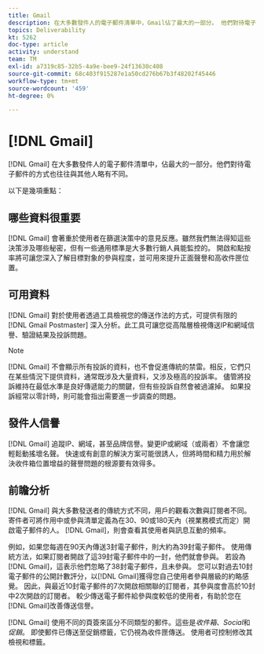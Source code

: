 ```yaml
---
title: Gmail
description: 在大多數發件人的電子郵件清單中，Gmail佔了最大的一部分。 他們對待電子郵件的方式也往往與其他人略有不同。
topics: Deliverability
kt: 5262
doc-type: article
activity: understand
team: TM
exl-id: a7319c85-32b5-4a9e-bee9-24f13630c408
source-git-commit: 68c403f915287e1a50cd276b67b3f48202f45446
workflow-type: tm+mt
source-wordcount: '459'
ht-degree: 0%

---
```


# [!DNL Gmail]

[!DNL Gmail] 在大多數發件人的電子郵件清單中，佔最大的一部分。他們對待電子郵件的方式也往往與其他人略有不同。

以下是幾項重點：

## 哪些資料很重要

[!DNL Gmail] 會著重於使用者在篩選決策中的意見反應。雖然我們無法得知這些決策涉及哪些秘密，但有一些通用標準是大多數行銷人員能監控的。 開啟和點按率將可讓您深入了解目標對象的參與程度，並可用來提升正面聲譽和高收件匣位置。

## 可用資料

[!DNL Gmail] 對於使用者透過工具檢視您的傳送作法的方式，可提供有限的 [!DNL Gmail Postmaster] 深入分析。此工具可讓您從高階層檢視傳送IP和網域信譽、驗證結果及投訴問題。

>[!NOTE]
>
>[!DNL Gmail] 不會顯示所有投訴的資料，也不會促進傳統的禁雷。相反，它們只在某些情況下提供資料，通常既涉及大量資料，又涉及極高的投訴率。 儘管將投訴維持在最低水準是良好傳遞能力的關鍵，但有些投訴自然會被過濾掉。 如果投訴經常以零計時，則可能會指出需要進一步調查的問題。

## 發件人信譽

[!DNL Gmail] 追蹤IP、網域，甚至品牌信譽。變更IP或網域（或兩者）不會讓您輕鬆動搖壞名聲。 快速或有創意的解決方案可能很誘人，但將時間和精力用於解決收件箱位置增益的聲譽問題的根源要有效得多。

## 前瞻分析

[!DNL Gmail] 與大多數發送者的傳統方式不同，用戶的觀看次數與訂閱者不同。寄件者可將作用中或參與清單定義為在30、90或180天內（視業務模式而定）開啟電子郵件的人。 [!DNL Gmail]，則會查看其使用者與訊息互動的頻率。

例如，如果您每週在90天內傳送3封電子郵件，則大約為39封電子郵件。 使用傳統方法，如果訂閱者開啟了這39封電子郵件中的一封，他們就會參與。 若設為[!DNL Gmail]，這表示他們忽略了38封電子郵件，且未參與。 您可以對過去10封電子郵件的公開計數評分，以[!DNL Gmail]獲得您自己使用者參與層級的約略感覺。 因此，與最近10封電子郵件的7次開啟相關聯的訂閱者，其參與度會高於10封中2次開啟的訂閱者。 較少傳送電子郵件給參與度較低的使用者，有助於您在[!DNL Gmail]改善傳送信譽。

[!DNL Gmail] 使用不同的頁簽來區分不同類型的郵件。這些是&#x200B;*收件箱*、*Social*&#x200B;和&#x200B;*促銷*。 即使郵件已傳送至促銷標籤，它仍視為收件匣傳送。 使用者可控制修改其檢視和標籤。
